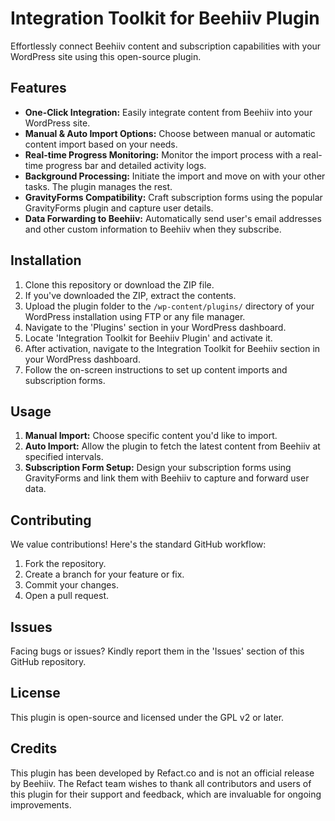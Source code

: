 # Integration Toolkit for Beehiiv Plugin

Effortlessly connect Beehiiv content and subscription capabilities with your WordPress site using this open-source plugin.

## Features

- **One-Click Integration:** Easily integrate content from Beehiiv into your WordPress site.
- **Manual & Auto Import Options:** Choose between manual or automatic content import based on your needs.
- **Real-time Progress Monitoring:** Monitor the import process with a real-time progress bar and detailed activity logs.
- **Background Processing:** Initiate the import and move on with your other tasks. The plugin manages the rest.
- **GravityForms Compatibility:** Craft subscription forms using the popular GravityForms plugin and capture user details.
- **Data Forwarding to Beehiiv:** Automatically send user's email addresses and other custom information to Beehiiv when they subscribe.


## Installation

1. Clone this repository or download the ZIP file.
2. If you've downloaded the ZIP, extract the contents.
3. Upload the plugin folder to the `/wp-content/plugins/` directory of your WordPress installation using FTP or any file manager.
4. Navigate to the 'Plugins' section in your WordPress dashboard.
5. Locate 'Integration Toolkit for Beehiiv Plugin' and activate it.
6. After activation, navigate to the Integration Toolkit for Beehiiv section in your WordPress dashboard.
7. Follow the on-screen instructions to set up content imports and subscription forms.

## Usage

1. **Manual Import:** Choose specific content you'd like to import.
2. **Auto Import:** Allow the plugin to fetch the latest content from Beehiiv at specified intervals.
3. **Subscription Form Setup:** Design your subscription forms using GravityForms and link them with Beehiiv to capture and forward user data.

## Contributing

We value contributions! Here's the standard GitHub workflow:

1. Fork the repository.
2. Create a branch for your feature or fix.
3. Commit your changes.
4. Open a pull request.

## Issues

Facing bugs or issues? Kindly report them in the 'Issues' section of this GitHub repository.

## License

This plugin is open-source and licensed under the GPL v2 or later.

## Credits

This plugin has been developed by Refact.co and is not an official release by Beehiiv. The Refact team wishes to thank all contributors and users of this plugin for their support and feedback, which are invaluable for ongoing improvements.